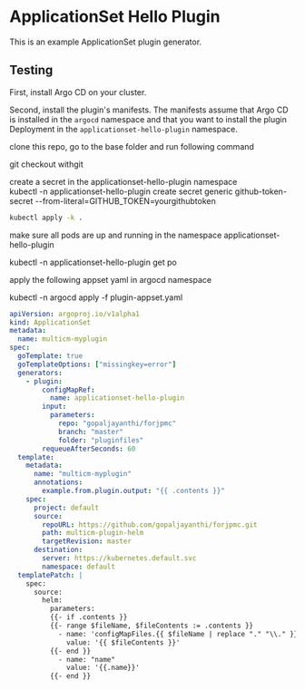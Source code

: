 # ApplicationSet Hello Plugin

This is an example ApplicationSet plugin generator.

## Testing

First, install Argo CD on your cluster.

Second, install the plugin's manifests. The manifests assume that Argo CD is installed in the `argocd` namespace and
that you want to install the plugin Deployment in the `applicationset-hello-plugin` namespace.

clone this repo, go to the base folder and run following command

git checkout withgit  
  
create a secret in the applicationset-hello-plugin namespace  
kubectl -n applicationset-hello-plugin create secret generic github-token-secret --from-literal=GITHUB_TOKEN=yourgithubtoken  

```bash
kubectl apply -k .  
```
make sure all pods are up and running in the namespace applicationset-hello-plugin  

kubectl -n applicationset-hello-plugin get po  

apply the following appset yaml in argocd namespace  

kubectl -n argocd apply -f plugin-appset.yaml

```yaml
apiVersion: argoproj.io/v1alpha1
kind: ApplicationSet
metadata:
  name: multicm-myplugin
spec:
  goTemplate: true
  goTemplateOptions: ["missingkey=error"]
  generators:
    - plugin:
        configMapRef:
          name: applicationset-hello-plugin
        input:
          parameters:
            repo: "gopaljayanthi/forjpmc"
            branch: "master"
            folder: "pluginfiles"
        requeueAfterSeconds: 60
  template:
    metadata:
      name: "multicm-myplugin"
      annotations:
        example.from.plugin.output: "{{ .contents }}"
    spec:
      project: default
      source:
        repoURL: https://github.com/gopaljayanthi/forjpmc.git
        path: multicm-plugin-helm
        targetRevision: master
      destination:
        server: https://kubernetes.default.svc
        namespace: default
  templatePatch: |
    spec:
      source:
        helm:
          parameters:
          {{- if .contents }}
          {{- range $fileName, $fileContents := .contents }}
            - name: 'configMapFiles.{{ $fileName | replace "." "\\." }}'
              value: '{{ $fileContents }}'
          {{- end }}
            - name: "name"
              value: '{{.name}}'
          {{- end }}
```
